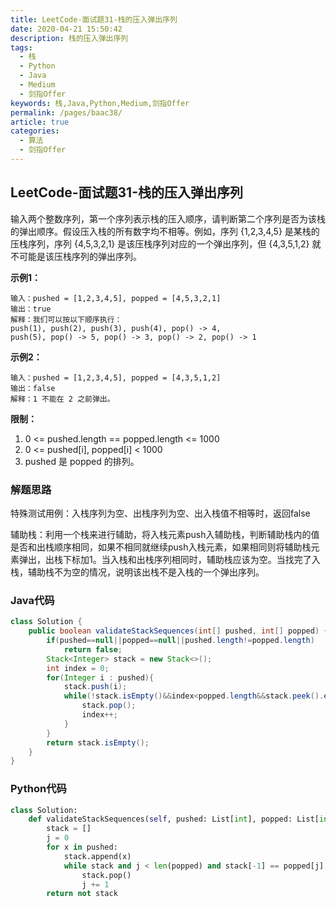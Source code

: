 ```yaml
---
title: LeetCode-面试题31-栈的压入弹出序列
date: 2020-04-21 15:50:42
description: 栈的压入弹出序列
tags: 
  - 栈
  - Python
  - Java
  - Medium
  - 剑指Offer
keywords: 栈,Java,Python,Medium,剑指Offer
permalink: /pages/baac38/
article: true
categories: 
  - 算法
  - 剑指Offer
---
```


## LeetCode-面试题31-栈的压入弹出序列

输入两个整数序列，第一个序列表示栈的压入顺序，请判断第二个序列是否为该栈的弹出顺序。假设压入栈的所有数字均不相等。例如，序列 {1,2,3,4,5} 是某栈的压栈序列，序列 {4,5,3,2,1} 是该压栈序列对应的一个弹出序列，但 {4,3,5,1,2} 就不可能是该压栈序列的弹出序列。

 <!--more-->

**示例1：**

```
输入：pushed = [1,2,3,4,5], popped = [4,5,3,2,1]
输出：true
解释：我们可以按以下顺序执行：
push(1), push(2), push(3), push(4), pop() -> 4,
push(5), pop() -> 5, pop() -> 3, pop() -> 2, pop() -> 1
```

**示例2：**

```
输入：pushed = [1,2,3,4,5], popped = [4,3,5,1,2]
输出：false
解释：1 不能在 2 之前弹出。
```

**限制：**

1. 0 <= pushed.length == popped.length <= 1000
2. 0 <= pushed[i], popped[i] < 1000
3. pushed 是 popped 的排列。

### 解题思路

特殊测试用例：入栈序列为空、出栈序列为空、出入栈值不相等时，返回false

辅助栈：利用一个栈来进行辅助，将入栈元素push入辅助栈，判断辅助栈内的值是否和出栈顺序相同，如果不相同就继续push入栈元素，如果相同则将辅助栈元素弹出，出栈下标加1。当入栈和出栈序列相同时，辅助栈应该为空。当找完了入栈，辅助栈不为空的情况，说明该出栈不是入栈的一个弹出序列。

### Java代码

```java
class Solution {
    public boolean validateStackSequences(int[] pushed, int[] popped) {
        if(pushed==null||popped==null||pushed.length!=popped.length)
            return false;
        Stack<Integer> stack = new Stack<>();
        int index = 0;
        for(Integer i : pushed){
            stack.push(i);
            while(!stack.isEmpty()&&index<popped.length&&stack.peek().equals(popped[index])){
                stack.pop();
                index++;
            }
        }
        return stack.isEmpty();
    }
}
```

### Python代码

```python
class Solution:
    def validateStackSequences(self, pushed: List[int], popped: List[int]) -> bool:
        stack = []
        j = 0
        for x in pushed:
            stack.append(x)
            while stack and j < len(popped) and stack[-1] == popped[j]:
                stack.pop()
                j += 1
        return not stack
```

